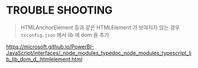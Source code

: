 # TROUBLE SHOOTING

> HTMLAnchorElement 등과 같은 HTMLElement 가 보여지지 않는 경우
> `tsconfig.json` 에서 lib 에 dom 을 추가

https://microsoft.github.io/PowerBI-JavaScript/interfaces/_node_modules_typedoc_node_modules_typescript_lib_lib_dom_d_.htmlelement.html

